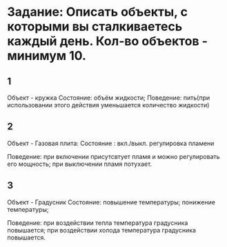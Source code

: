 # Задание: Описать объекты, с которыми вы сталкиваетесь каждый день. Кол-во объектов - минимум 10.

## 1
Объект - кружка
Состояние: объём жидкости;
Поведение: пить(при использовании этого действия уменьшается количество жидкости)

## 2
Объект - Газовая плита:
Состояние : 
вкл./выкл.
регулировка пламени

Поведение: при включении присутсвтует пламя и можно регулировать его мощность;
при выключении пламя потухает.

## 3 
Объект - Градусник
Состояние:
повышение температуры;
понижение температуры;

Поведение: при воздействии тепла температура градусника повышается;
при воздействии холода температура градусника повышается.

